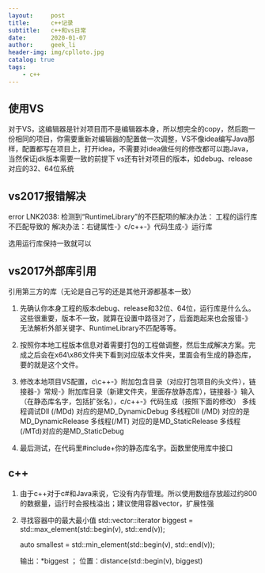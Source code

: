 ```yaml
---
layout:     post
title:      c++记录
subtitle:   c++和vs日常
date:       2020-01-07
author:     geek_li
header-img: img/cplloto.jpg
catalog: true
tags:
    - c++
---
```


## 使用VS

对于VS，这编辑器是针对项目而不是编辑器本身，所以想完全的copy，然后跑一份相同的项目，你需要重新对编辑器的配置做一次调整，VS不像idea编写Java那样，配置都写在项目上，打开idea，不需要对idea做任何的修改都可以跑Java，当然保证jdk版本需要一致的前提下
vs还有针对项目的版本，如debug、release对应的32、64位系统

## vs2017报错解决

error LNK2038: 检测到“RuntimeLibrary”的不匹配项的解决办法：
工程的运行库不匹配导致的
解决办法：右键属性-》c/c++-》代码生成-》运行库

选用运行库保持一致就可以


## vs2017外部库引用

引用第三方的库（无论是自己写的还是其他开源都基本一致）

1. 先确认你本身工程的版本debug、release和32位、64位，运行库是什么么。这些很重要，版本不一致，就算在设置中路径对了，后面跑起来也会报错-》无法解析外部关键字、RuntimeLibrary不匹配等等。

2. 按照你本地工程版本信息对着需要打包的工程做调整，然后生成解决方案。完成之后会在x64\x86文件夹下看到对应版本文件夹，里面会有生成的静态库，要的就是这个文件。

3. 修改本地项目VS配置，c\c++-》附加包含目录（对应打包项目的头文件），链接器-》常规-》附加库目录（新建文件夹，里面存放静态库），链接器-》输入（在静态库名字，包括扩张名），c/c++-》代码生成（按照下面的修改）
多线程调试Dll (/MDd) 对应的是MD_DynamicDebug
多线程Dll (/MD) 对应的是MD_DynamicRelease
多线程(/MT) 对应的是MD_StaticRelease
多线程(/MTd)对应的是MD_StaticDebug

4. 最后测试，在代码里#include+你的静态库名字。函数里使用库中接口


## c++

1. 由于c++对于c#和Java来说，它没有内存管理。所以使用数组存放超过约800的数据量，运行时会报栈溢出；建议使用容器vector，扩展性强

2. 寻找容器中的最大最小值
    std::vector<double>::iterator biggest = std::max_element(std::begin(v), std::end(v));
    
    auto smallest = std::min_element(std::begin(v), std::end(v));

    输出：*biggest ； 位置：distance(std::begin(v), biggest)